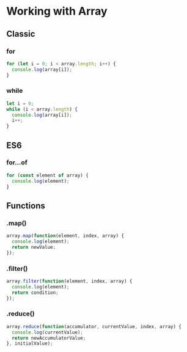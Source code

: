 # Working with Array

## Classic
### for
```javascript
for (let i = 0; i < array.length; i++) {
  console.log(array[i]);
}
```
### while
```javascript
let i = 0;
while (i < array.length) {
  console.log(array[i]);
  i++;
}
```

## ES6
### for...of
```javascript
for (const element of array) {
  console.log(element);
}
```

## Functions
### .map()
```javascript
array.map(function(element, index, array) {
  console.log(element);
  return newValue;
});
```

### .filter()
```javascript
array.filter(function(element, index, array) {
  console.log(element);
  return condition;
});

```

### .reduce()
```javascript
array.reduce(function(accumulator, currentValue, index, array) {
  console.log(currentValue);
  return newAccumulatorValue;
}, initialValue);

```